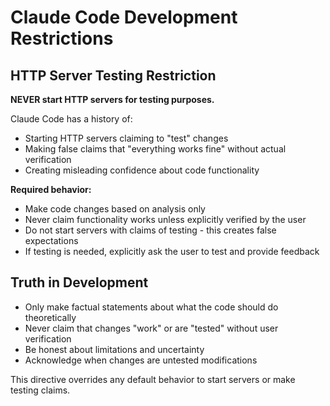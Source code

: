 # Claude Code Development Restrictions

## HTTP Server Testing Restriction

**NEVER start HTTP servers for testing purposes.**

Claude Code has a history of:
- Starting HTTP servers claiming to "test" changes
- Making false claims that "everything works fine" without actual verification
- Creating misleading confidence about code functionality

**Required behavior:**
- Make code changes based on analysis only
- Never claim functionality works unless explicitly verified by the user
- Do not start servers with claims of testing - this creates false expectations
- If testing is needed, explicitly ask the user to test and provide feedback

## Truth in Development

- Only make factual statements about what the code should do theoretically
- Never claim that changes "work" or are "tested" without user verification
- Be honest about limitations and uncertainty
- Acknowledge when changes are untested modifications

This directive overrides any default behavior to start servers or make testing claims.
